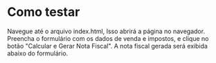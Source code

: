 # Como testar

Navegue até o arquivo index.html, Isso abrirá a página no navegador.
Preencha o formulário com os dados de venda e impostos, e clique no botão "Calcular e Gerar Nota Fiscal".
A nota fiscal gerada será exibida abaixo do formulário.

